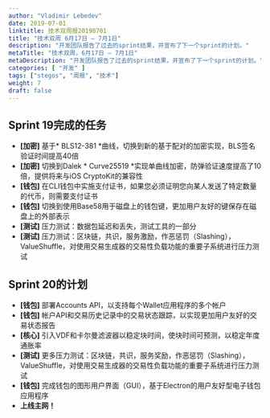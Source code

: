 ```yaml
---
author: "Vladimir Lebedev"
date: 2019-07-01
linktitle: 技术双周报20190701
title: "技术双周 6月17日 – 7月1日"
description: "开发团队报告了过去的sprint结果，并宣布了下一个sprint的计划。"
metaTitle: "技术双周，6月17日 – 7月1日"
metaDescription: "开发团队报告了过去的sprint结果，并宣布了下一个sprint的计划。"
categories: [ "开发" ]
tags: ["stegos", "周报", "技术"]
weight: 7
draft: false
---
```


## Sprint 19完成的任务
- **[加密]** 基于* BLS12-381 *曲线，切换到新的基于配对的加密实现，BLS签名验证时间提高40倍
- **[加密]** 切换到Dalek * Curve25519 *实现单曲线加密，防弹验证速度提高了10倍，提供将来与iOS CryptoKit的兼容性
- **[钱包]** 在CLI钱包中实施支付证书，如果您必须证明您向某人发送了特定数量的代币，则需要支付证书
- **[钱包]** 切换到使用Base58用于磁盘上的钱包键，更加用户友好的键保存在磁盘上的外部表示
- **[测试]** 压力测试：数据包延迟和丢失，测试工具的一部分
- **[测试]** 压力测试：区块链，共识，服务激励，作恶惩罚（Slashing），ValueShuffle，对使用交易生成器的交易性负载功能的重要子系统进行压力测试
## Sprint 20的计划
- **[钱包]** 部署Accounts API，以支持每个Wallet应用程序的多个帐户
- **[钱包]** 帐户API和交易历史记录中的交易状态跟踪，以实现更加用户友好的交易状态报告
- **[核心]** 引入VDF和卡尔曼滤波器以稳定块时间，使块时间可预测，以稳定年度通胀率
- **[测试]** 更多压力测试：区块链，共识，服务奖励，作恶惩罚（Slashing），ValueShuffle，对使用交易生成器的交易性负载功能的重要子系统进行压力测试
- **[钱包]** 完成钱包的图形用户界面（GUI），基于Electron的用户友好型电子钱包应用程序
- **上线主网！**
